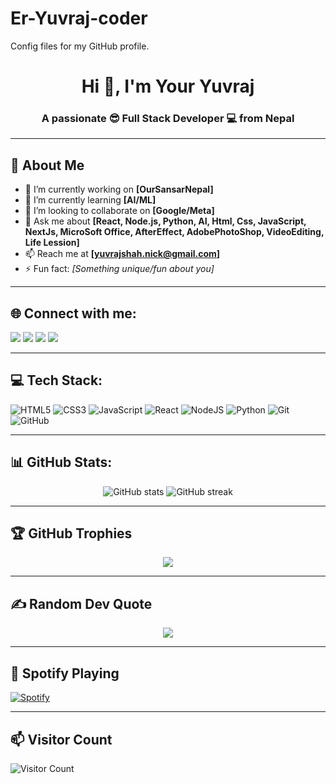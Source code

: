 # Er-Yuvraj-coder
Config files for my GitHub profile.
<h1 align="center">Hi 👋, I'm Your Yuvraj</h1>
<h3 align="center">A passionate 😎 Full Stack Developer 💻 from Nepal  </h3>

---

## 🚀 About Me
- 🔭 I’m currently working on **[OurSansarNepal]**
- 🌱 I’m currently learning **[AI/ML]**
- 👯 I’m looking to collaborate on **[Google/Meta]**
- 💬 Ask me about **[React, Node.js, Python, AI, Html, Css, JavaScript, NextJs, MicroSoft Office, AfterEffect, AdobePhotoShop, VideoEditing, Life Lession]**
- 📫 Reach me at **[yuvrajshah.nick@gmail.com]**
- ⚡ Fun fact: *[Something unique/fun about you]*

---

## 🌐 Connect with me:
<p align="left">
<a href="https://linkedin.com/in/yourusername" target="blank"><img src="https://img.shields.io/badge/LinkedIn-%230077B5.svg?&style=for-the-badge&logo=linkedin&logoColor=white" /></a>
<a href="https://twitter.com/yourusername" target="blank"><img src="https://img.shields.io/badge/Twitter-%231DA1F2.svg?&style=for-the-badge&logo=twitter&logoColor=white" /></a>
<a href="https://dev.to/yourusername" target="blank"><img src="https://img.shields.io/badge/DEV.to-000000.svg?&style=for-the-badge&logo=dev.to&logoColor=white" /></a>
<a href="mailto:youremail@gmail.com"><img src="https://img.shields.io/badge/Gmail-D14836?style=for-the-badge&logo=gmail&logoColor=white" /></a>
</p>

---

## 💻 Tech Stack:
![HTML5](https://img.shields.io/badge/html5-%23E34F26.svg?style=for-the-badge&logo=html5&logoColor=white)
![CSS3](https://img.shields.io/badge/css3-%231572B6.svg?style=for-the-badge&logo=css3&logoColor=white)
![JavaScript](https://img.shields.io/badge/javascript-%23323330.svg?style=for-the-badge&logo=javascript&logoColor=%23F7DF1E)
![React](https://img.shields.io/badge/react-%2320232a.svg?style=for-the-badge&logo=react&logoColor=%2361DAFB)
![NodeJS](https://img.shields.io/badge/node.js-6DA55F?style=for-the-badge&logo=node.js&logoColor=white)
![Python](https://img.shields.io/badge/python-3670A0?style=for-the-badge&logo=python&logoColor=ffdd54)
![Git](https://img.shields.io/badge/git-%23F05033.svg?style=for-the-badge&logo=git&logoColor=white)
![GitHub](https://img.shields.io/badge/github-%23121011.svg?style=for-the-badge&logo=github&logoColor=white)

---

## 📊 GitHub Stats:
<p align="center">
  <img src="https://github-readme-stats.vercel.app/api?username=yourusername&show_icons=true&theme=radical" alt="GitHub stats" />
  <img src="https://github-readme-streak-stats.herokuapp.com/?user=yourusername&theme=radical" alt="GitHub streak" />
</p>

---

## 🏆 GitHub Trophies
<p align="center">
  <img src="https://github-profile-trophy.vercel.app/?username=yourusername&theme=darkhub&no-frame=true&no-bg=true&margin-w=15" />
</p>

---

## ✍️ Random Dev Quote
<p align="center">
  <img src="https://quotes-github-readme.vercel.app/api?type=horizontal&theme=radical" />
</p>

---

## 🎵 Spotify Playing
[![Spotify](https://novatorem.vercel.app/api/spotify)](https://open.spotify.com/user/yourspotifyid)

---

## 📫 Visitor Count
![Visitor Count](https://komarev.com/ghpvc/?username=yourusername&color=blue&style=flat-square&label=Visitors)
